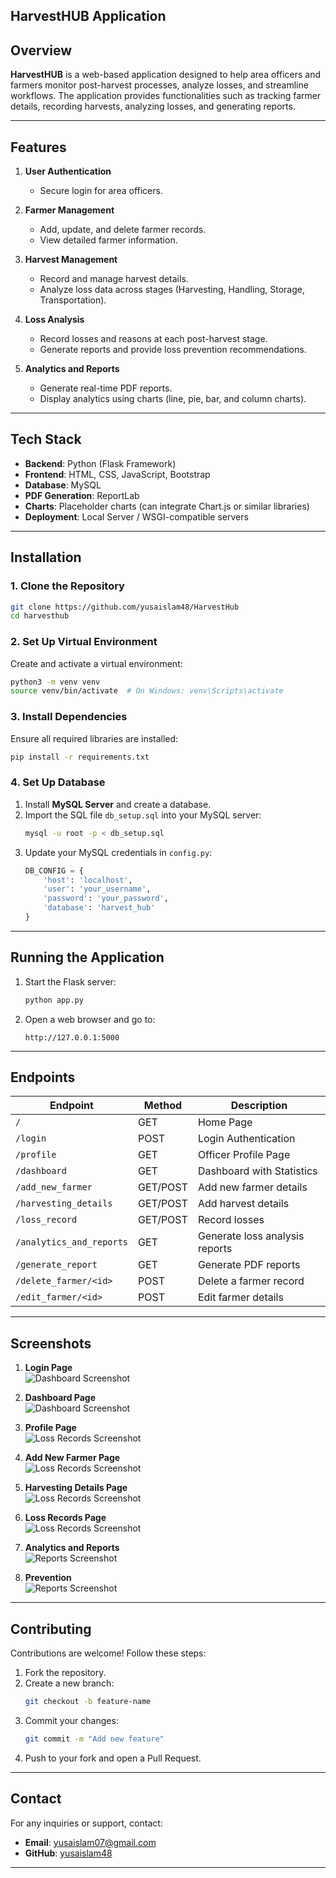 ## **HarvestHUB Application**

## **Overview**
**HarvestHUB** is a web-based application designed to help area officers and farmers monitor post-harvest processes, analyze losses, and streamline workflows. The application provides functionalities such as tracking farmer details, recording harvests, analyzing losses, and generating reports.

---

## **Features**
1. **User Authentication**  
   - Secure login for area officers.  

2. **Farmer Management**  
   - Add, update, and delete farmer records.  
   - View detailed farmer information.  

3. **Harvest Management**  
   - Record and manage harvest details.  
   - Analyze loss data across stages (Harvesting, Handling, Storage, Transportation).  

4. **Loss Analysis**  
   - Record losses and reasons at each post-harvest stage.  
   - Generate reports and provide loss prevention recommendations.  

5. **Analytics and Reports**  
   - Generate real-time PDF reports.  
   - Display analytics using charts (line, pie, bar, and column charts).  

---

## **Tech Stack**
- **Backend**: Python (Flask Framework)
- **Frontend**: HTML, CSS, JavaScript, Bootstrap
- **Database**: MySQL
- **PDF Generation**: ReportLab
- **Charts**: Placeholder charts (can integrate Chart.js or similar libraries)
- **Deployment**: Local Server / WSGI-compatible servers  

---

## **Installation**

### **1. Clone the Repository**
```bash
git clone https://github.com/yusaislam48/HarvestHub
cd harvesthub
```

### **2. Set Up Virtual Environment**
Create and activate a virtual environment:
```bash
python3 -m venv venv
source venv/bin/activate  # On Windows: venv\Scripts\activate
```

### **3. Install Dependencies**
Ensure all required libraries are installed:
```bash
pip install -r requirements.txt
```

### **4. Set Up Database**
1. Install **MySQL Server** and create a database.
2. Import the SQL file `db_setup.sql` into your MySQL server:
   ```bash
   mysql -u root -p < db_setup.sql
   ```
3. Update your MySQL credentials in `config.py`:
   ```python
   DB_CONFIG = {
       'host': 'localhost',
       'user': 'your_username',
       'password': 'your_password',
       'database': 'harvest_hub'
   }
   ```

---

## **Running the Application**
1. Start the Flask server:
   ```bash
   python app.py
   ```
2. Open a web browser and go to:
   ```
   http://127.0.0.1:5000
   ```

---

## **Endpoints**
| Endpoint                | Method | Description                      |
|-------------------------|--------|----------------------------------|
| `/`                     | GET    | Home Page                        |
| `/login`                | POST   | Login Authentication             |
| `/profile`              | GET    | Officer Profile Page             |
| `/dashboard`            | GET    | Dashboard with Statistics        |
| `/add_new_farmer`       | GET/POST | Add new farmer details           |
| `/harvesting_details`   | GET/POST | Add harvest details              |
| `/loss_record`          | GET/POST | Record losses                    |
| `/analytics_and_reports`| GET    | Generate loss analysis reports   |
| `/generate_report`      | GET    | Generate PDF reports             |
| `/delete_farmer/<id>`   | POST   | Delete a farmer record           |
| `/edit_farmer/<id>`     | POST   | Edit farmer details              |

---

## **Screenshots**
1. **Login Page**  
   ![Dashboard Screenshot](screenshots/login.png)

2. **Dashboard Page**  
   ![Dashboard Screenshot](screenshots/dashboard.png)

3. **Profile Page**  
   ![Loss Records Screenshot](screenshots/profile.png)

4. **Add New Farmer Page**  
   ![Loss Records Screenshot](screenshots/add_new_farmer.png)

5. **Harvesting Details Page**  
   ![Loss Records Screenshot](screenshots/harvesting_details.png)

6. **Loss Records Page**  
   ![Loss Records Screenshot](screenshots/loss_record.png)

7. **Analytics and Reports**  
   ![Reports Screenshot](screenshots/analytics_and_report.png)

8. **Prevention**  
   ![Reports Screenshot](screenshots/prevension.png)


---

## **Contributing**
Contributions are welcome! Follow these steps:
1. Fork the repository.
2. Create a new branch:
   ```bash
   git checkout -b feature-name
   ```
3. Commit your changes:
   ```bash
   git commit -m "Add new feature"
   ```
4. Push to your fork and open a Pull Request.

---

## **Contact**
For any inquiries or support, contact:
- **Email**: yusaislam07@gmail.com
- **GitHub**: [yusaislam48](https://github.com/yusaislam48/)

---
